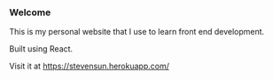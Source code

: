 ### Welcome

This is my personal website that I use to learn front end development.

Built using React.

Visit it at https://stevensun.herokuapp.com/